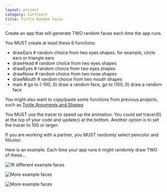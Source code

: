 ```yaml
---
layout: project
category: turtleart
title: Turtle Random Faces
---
```


Create an app that will generate TWO random faces each time the app runs.

You MUST create at least these 6 functions:

  - drawEars # random choice from two eyes shapes. for example, circle ears or triangle ears
  - drawHead # random choice from two eyes shapes
  - drawEyes # random choice from two eyes shapes
  - drawNose # random choice from two nose shapes
  - drawMouth # random choice from two mouth shapes
  - main # go to (-100, 0) draw a random face, go to (100, 0) draw a random face

You might also want to copy/paste some functions from previous projects, such as [Turtle Arguments and Shapes](/apcsp/turtleart/turtleArgumentsAndShapes/)

You MUST use the tracer to speed up the animation. You could set tracer(0) at the top of your code and update() at the bottom. Another option is to set the tracer to 100 or larger.

If you are working with a partner, you MUST randomly select pencolor and fillcolor.

Here is an example. Each time your app runs it might randomly draw TWO of these...

![16 different example faces](/apcsp\turtleart\tweeExample.jpg)

![More example faces](/apcsp\turtleart\randomFaces02.PNG)

![More example faces](/apcsp\turtleart\randomFaces01.PNG)
